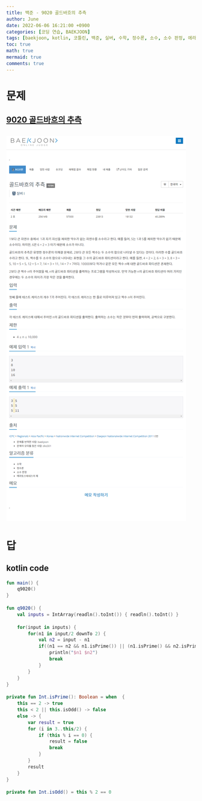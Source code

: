 ```yaml
---
title: 백준 - 9020 골드바흐의 추측
author: June
date: 2022-06-06 16:21:00 +0900
categories: [코딩 연습, BAEKJOON]
tags: [baekjoon, kotlin, 코틀린, 백준, 실버, 수학, 정수론, 소수, 소수 판정, 에라토스테네스의 체]
toc: true
math: true
mermaid: true
comments: true
---
```

# 문제
## [9020 골드바흐의 추측](https://www.acmicpc.net/problem/9020)
## ![screencapture](/posts/coding-practice/baekjoon/screencapture-acmicpc-net-problem-9020.png)

# 답
## kotlin code
```kotlin
fun main() {
    q9020()
}

fun q9020() {
    val inputs = IntArray(readln().toInt()) { readln().toInt() }

    for(input in inputs) {
        for(n1 in input/2 downTo 2) {
            val n2 = input - n1
            if((n1 == n2 && n1.isPrime()) || (n1.isPrime() && n2.isPrime())) {
                println("$n1 $n2")
                break
            }
        }
    }
}

private fun Int.isPrime(): Boolean = when  {
    this == 2 -> true
    this < 2 || this.isOdd() -> false
    else -> {
        var result = true
        for (i in 3..this/2) {
            if (this % i == 0) {
                result = false
                break
            }
        }
        result
    }
}

private fun Int.isOdd() = this % 2 == 0
```
